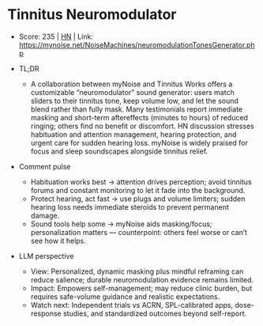 # Tinnitus Neuromodulator

- Score: 235 | [HN](https://news.ycombinator.com/item?id=45628391) | Link: https://mynoise.net/NoiseMachines/neuromodulationTonesGenerator.php

- TL;DR
  - A collaboration between myNoise and Tinnitus Works offers a customizable “neuromodulator” sound generator: users match sliders to their tinnitus tone, keep volume low, and let the sound blend rather than fully mask. Many testimonials report immediate masking and short-term aftereffects (minutes to hours) of reduced ringing; others find no benefit or discomfort. HN discussion stresses habituation and attention management, hearing protection, and urgent care for sudden hearing loss. myNoise is widely praised for focus and sleep soundscapes alongside tinnitus relief.

- Comment pulse
  - Habituation works best → attention drives perception; avoid tinnitus forums and constant monitoring to let it fade into the background.
  - Protect hearing, act fast → use plugs and volume limiters; sudden hearing loss needs immediate steroids to prevent permanent damage.
  - Sound tools help some → myNoise aids masking/focus; personalization matters — counterpoint: others feel worse or can’t see how it helps.

- LLM perspective
  - View: Personalized, dynamic masking plus mindful reframing can reduce salience; durable neuromodulation evidence remains limited.
  - Impact: Empowers self-management; may reduce clinic burden, but requires safe-volume guidance and realistic expectations.
  - Watch next: Independent trials vs ACRN, SPL-calibrated apps, dose-response studies, and standardized outcomes beyond self-report.

